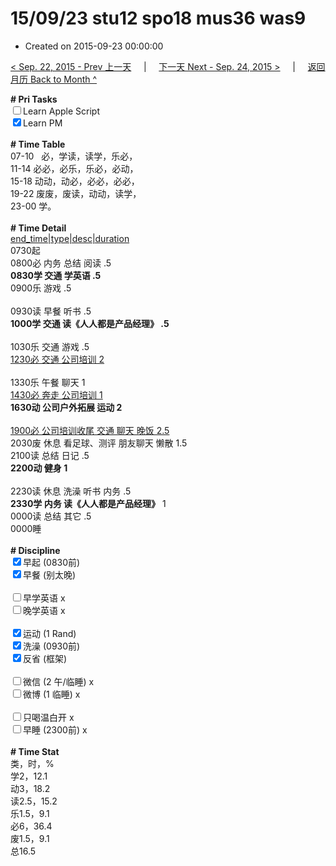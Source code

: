 # 15/09/23 stu12 spo18 mus36 was9

- Created on 2015-09-23 00:00:00

[< Sep. 22, 2015 - Prev 上一天](_archived/lifelogs/2015/09/d22.md) &nbsp; &nbsp; | &nbsp; &nbsp; [下一天 Next - Sep. 24, 2015 >](_archived/lifelogs/2015/09/d24.md) &nbsp; &nbsp; |  &nbsp; &nbsp; [返回月历 Back to Month ^](_archived/lifelogs/2015/09/index.md)
<br/><div><b># Pri Tasks</b></div><div><input type="checkbox"/>Learn Apple Script</div><div><input checked="true" type="checkbox"/>Learn PM</div><div><br/></div><div><b># Time Table</b></div><div>07-10   必，学读，读学，乐必，</div><div>11-14 必必，必乐，乐必，必动，</div><div>15-18 动动，动必，必必，必必，</div><div>19-22 废废，废读，动动，读学，</div><div>23-00 学。</div><div><br/></div><div><b># Time Detail</b></div><div><u>end_time|type|desc|duration</u></div><div>0730起</div><div>0800必 内务 总结 阅读 .5</div><div><b>0830学 交通 学英语 .5</b></div><div>0900乐 游戏 .5</div><div><br/></div><div>0930读 早餐 听书 .5</div><div><b>1000学 交通 读《人人都是产品经理》 .5</b></div><div><br/></div><div>1030乐 交通 游戏 .5</div><div><u>1230必 交通 公司培训 2</u></div><div><br/></div><div>1330乐 午餐 聊天 1</div><div><u>1430必 奔走 公司培训 1</u></div><div><b>1630动 公司户外拓展 运动 2</b></div><div><br/></div><div><u>1900必 公司培训收尾 交通 聊天 晚饭 2.5</u></div><div>2030废 休息 看足球、测评 朋友聊天 懒散 1.5</div><div>2100读 总结 日记 .5</div><div><b>2200动 健身 1</b></div><div><br/></div><div>2230读 休息 洗澡 听书 内务 .5</div><div><b>2330学 内务 读《人人都是产品经理》</b> 1</div><div>0000读 总结 其它 .5</div><div>0000睡</div><div><br/></div><div><b># Discipline</b></div><div><input checked="true" type="checkbox"/>早起 (0830前)</div><div><input checked="true" type="checkbox"/>早餐 (别太晚)</div><div><br/></div><div><input type="checkbox"/>早学英语 x</div><div><input type="checkbox"/>晚学英语 x</div><div><br/></div><div><input checked="true" type="checkbox"/>运动 (1 Rand)</div><div><input checked="true" type="checkbox"/>洗澡 (0930前)</div><div><input checked="true" type="checkbox"/>反省 (框架)</div><div><br/></div><div><input type="checkbox"/>微信 (2 午/临睡) x</div><div><input type="checkbox"/>微博 (1 临睡) x</div><div><br/></div><div><input type="checkbox"/>只喝温白开 x</div><div><input type="checkbox"/>早睡 (2300前) x</div><div><br/></div><div><b># Time Stat</b></div><div>类，时，%</div><div>学2，12.1</div><div>动3，18.2</div><div>读2.5，15.2</div><div>乐1.5，9.1</div><div>必6，36.4</div><div>废1.5，9.1</div><div>总16.5</div>
